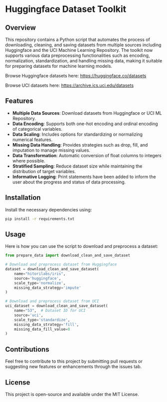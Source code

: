 # Huggingface Dataset Toolkit

## Overview

This repository contains a Python script that automates the process of downloading, cleaning, and saving datasets from multiple sources including Huggingface and the UCI Machine Learning Repository. 
The toolkit now supports various data preprocessing functionalities such as encoding, normalization, standardization, and handling missing data, making it suitable for preparing datasets for machine learning models.

Browse Huggingface datasets here: https://huggingface.co/datasets

Browse UCI datasets here: https://archive.ics.uci.edu/datasets

## Features

- **Multiple Data Sources**: Download datasets from Huggingface or UCI ML Repository.
- **Data Encoding**: Supports both one-hot encoding and ordinal encoding of categorical variables.
- **Data Scaling**: Includes options for standardizing or normalizing numerical features.
- **Missing Data Handling**: Provides strategies such as drop, fill, and imputation to manage missing values.
- **Data Transformation**: Automatic conversion of float columns to integers where possible.
- **Stratified Sampling**: Reduce dataset size while maintaining the distribution of target variables.
- **Informative Logging**: Print statements have been added to inform the user about the progress and status of data processing.

## Installation

Install the necessary dependencies using:

```bash
pip install -r requirements.txt
```

## Usage

Here is how you can use the script to download and preprocess a dataset:

```python
from prepare_data import download_clean_and_save_dataset

# Download and preprocess dataset from Huggingface
dataset = download_clean_and_save_dataset(
    name="hitorilabs/iris",
    source='huggingface',
    scale_type='normalize',
    missing_data_strategy='impute'
)

# Download and preprocess dataset from UCI
uci_dataset = download_clean_and_save_dataset(
    name="53",  # Dataset ID for UCI
    source='uci',
    scale_type='standardize',
    missing_data_strategy='fill',
    missing_data_fill_value=0
)
```

## Contributions

Feel free to contribute to this project by submitting pull requests or suggesting new features or enhancements through the issues tab.

## License

This project is open-source and available under the MIT License.
